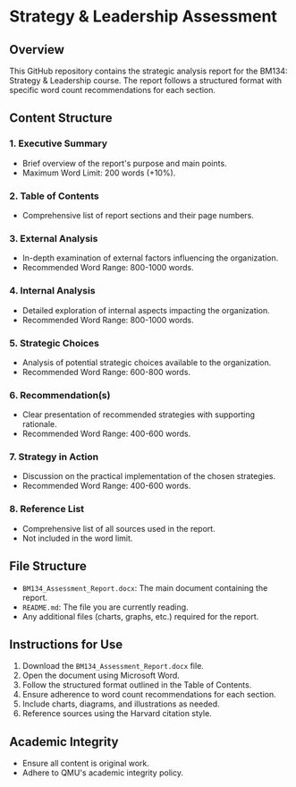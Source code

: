 # Strategy & Leadership Assessment 

## Overview

This GitHub repository contains the strategic analysis report for the BM134: Strategy & Leadership course. The report follows a structured format with specific word count recommendations for each section.

## Content Structure

### 1. Executive Summary
- Brief overview of the report's purpose and main points.
- Maximum Word Limit: 200 words (+10%).

### 2. Table of Contents
- Comprehensive list of report sections and their page numbers.

### 3. External Analysis
- In-depth examination of external factors influencing the organization.
- Recommended Word Range: 800-1000 words.

### 4. Internal Analysis
- Detailed exploration of internal aspects impacting the organization.
- Recommended Word Range: 800-1000 words.

### 5. Strategic Choices
- Analysis of potential strategic choices available to the organization.
- Recommended Word Range: 600-800 words.

### 6. Recommendation(s)
- Clear presentation of recommended strategies with supporting rationale.
- Recommended Word Range: 400-600 words.

### 7. Strategy in Action
- Discussion on the practical implementation of the chosen strategies.
- Recommended Word Range: 400-600 words.

### 8. Reference List
- Comprehensive list of all sources used in the report.
- Not included in the word limit.

## File Structure

- `BM134_Assessment_Report.docx`: The main document containing the report.
- `README.md`: The file you are currently reading.
- Any additional files (charts, graphs, etc.) required for the report.

## Instructions for Use

1. Download the `BM134_Assessment_Report.docx` file.
2. Open the document using Microsoft Word.
3. Follow the structured format outlined in the Table of Contents.
4. Ensure adherence to word count recommendations for each section.
5. Include charts, diagrams, and illustrations as needed.
6. Reference sources using the Harvard citation style.

## Academic Integrity

- Ensure all content is original work.
- Adhere to QMU's academic integrity policy.

